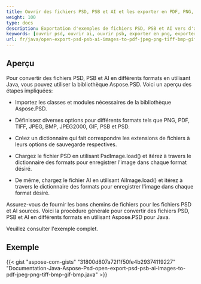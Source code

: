 ```yaml
---
title: Ouvrir des fichiers PSD, PSB et AI et les exporter en PDF, PNG, TIFF, GIF, BMP, JPEG
weight: 100
type: docs
description: Exportation d'exemples de fichiers PSD, PSB et AI vers d'autres formats
keywords: [ouvrir psd, ouvrir ai, ouvrir psb, exporter en png, exporter en pdf, exporter en jpeg, exporter en tiff, psd api, java, exemple de code]
url: fr/java/open-export-psd-psb-ai-images-to-pdf-jpeg-png-tiff-bmp-gif-bmp/
---
```


## **Aperçu**
Pour convertir des fichiers PSD, PSB et AI en différents formats en utilisant Java, vous pouvez utiliser la bibliothèque Aspose.PSD. Voici un aperçu des étapes impliquées:

- Importez les classes et modules nécessaires de la bibliothèque Aspose.PSD.

- Définissez diverses options pour différents formats tels que PNG, PDF, TIFF, JPEG, BMP, JPEG2000, GIF, PSB et PSD.

- Créez un dictionnaire qui fait correspondre les extensions de fichiers à leurs options de sauvegarde respectives.

- Chargez le fichier PSD en utilisant PsdImage.load() et itérez à travers le dictionnaire des formats pour enregistrer l'image dans chaque format désiré.

- De même, chargez le fichier AI en utilisant AiImage.load() et itérez à travers le dictionnaire des formats pour enregistrer l'image dans chaque format désiré.

Assurez-vous de fournir les bons chemins de fichiers pour les fichiers PSD et AI sources.
Voici la procédure générale pour convertir des fichiers PSD, PSB et AI en différents formats en utilisant Aspose.PSD pour Java.

Veuillez consulter l'exemple complet.

## **Exemple**
{{< gist "aspose-com-gists" "31800d807a72f1f50fe4b29374119227" "Documentation-Java-Aspose-Psd-open-export-psd-psb-ai-images-to-pdf-jpeg-png-tiff-bmp-gif-bmp.java" >}}
